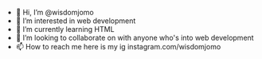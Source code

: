 - 👋 Hi, I’m @wisdomjomo
- 👀 I’m interested in web development
- 🌱 I’m currently learning HTML
- 💞️ I’m looking to collaborate on with anyone who's into web development
- 📫 How to reach me here is my ig instagram.com/wisdomjomo

<!---
wisdomjomo/wisdomjomo is a ✨ special ✨ repository because its `README.md` (this file) appears on your GitHub profile.
You can click the Preview link to take a look at your changes.
--->
